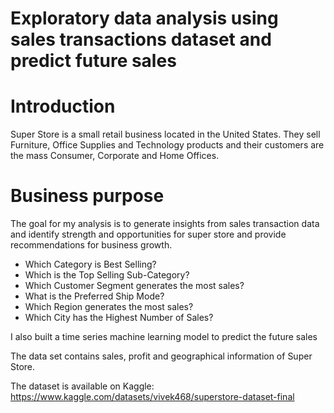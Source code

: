 # Exploratory data analysis using sales transactions dataset and predict future sales

# Introduction
Super Store is a small retail business located in the United States. They sell Furniture, Office Supplies and Technology products and their customers are the mass Consumer, Corporate and Home Offices.

# Business purpose
The goal for my analysis is to generate insights from sales transaction data and identify strength and opportunities for super store and provide recommendations for business growth. 
* Which Category is Best Selling?
* Which is the Top Selling Sub-Category?
* Which Customer Segment generates the most sales?
* What is the Preferred Ship Mode?
* Which Region generates the most sales?
* Which City has the Highest Number of Sales?

I also built a time series machine learning model to predict the future sales 

The data set contains sales, profit and geographical information of Super Store.

The dataset is available on Kaggle: https://www.kaggle.com/datasets/vivek468/superstore-dataset-final
